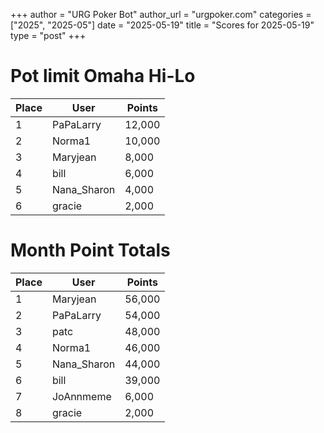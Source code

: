 +++
author = "URG Poker Bot"
author_url = "urgpoker.com"
categories = ["2025", "2025-05"]
date = "2025-05-19"
title = "Scores for 2025-05-19"
type = "post"
+++
# Pot limit Omaha Hi-Lo

| Place | User | Points |
|-------|------|--------|
| 1 | PaPaLarry | 12,000 |
| 2 | Norma1 | 10,000 |
| 3 | Maryjean | 8,000 |
| 4 | bill | 6,000 |
| 5 | Nana_Sharon | 4,000 |
| 6 | gracie | 2,000 |

# Month Point Totals

| Place | User | Points |
|-------|------|--------|
| 1 | Maryjean | 56,000 |
| 2 | PaPaLarry | 54,000 |
| 3 | patc | 48,000 |
| 4 | Norma1 | 46,000 |
| 5 | Nana_Sharon | 44,000 |
| 6 | bill | 39,000 |
| 7 | JoAnnmeme | 6,000 |
| 8 | gracie | 2,000 |
